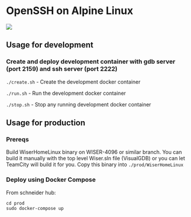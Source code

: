# OpenSSH on Alpine Linux
[![](https://badge.imagelayers.io/rlesouef/alpine-transmission:latest.svg)](https://imagelayers.io/?images=rlesouef/alpine-transmission:latest 'Get your own badge on imagelayers.io')

Usage for development 
-----

### Create and deploy development container with gdb server (port 2159) and ssh server (port 2222)

`./create.sh` - Create the development docker container

`./run.sh`    - Run the development docker container

`./stop.sh`   - Stop any running development docker container

Usage for production
--------

### Prereqs

Build WiserHomeLinux binary on WISER-4096 or similar branch.
You can build it manually with the top level Wiser.sln file (VisualGDB) or you can let TeamCity will build it for you.
Copy this binary into `./prod/WiserHomeLinux`

### Deploy using Docker Compose

From schneider hub:

```
cd prod
sudo docker-compose up
```
